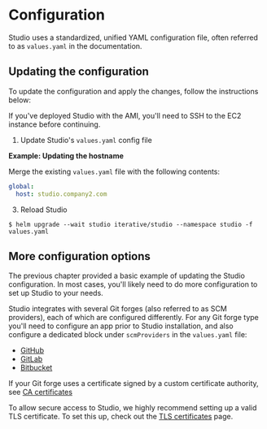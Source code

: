 # Configuration

Studio uses a standardized, unified YAML configuration file, often referred to
as `values.yaml` in the documentation.

## Updating the configuration

To update the configuration and apply the changes, follow the instructions
below:

<admon type="info">

If you've deployed Studio with the AMI, you'll need to SSH to the EC2 instance
before continuing.

</admon>

1. Update Studio's `values.yaml` config file

**Example: Updating the hostname**

Merge the existing `values.yaml` file with the following contents:

```yaml
global:
  host: studio.company2.com
```

3. Reload Studio

```cli
$ helm upgrade --wait studio iterative/studio --namespace studio -f values.yaml
```

## More configuration options

The previous chapter provided a basic example of updating the Studio
configuration. In most cases, you'll likely need to do more configuration to set
up Studio to your needs.

Studio integrates with several Git forges (also referred to as SCM providers),
each of which are configured differently. For any Git forge type you'll need to
configure an app prior to Studio installation, and also configure a dedicated
block under `scmProviders` in the `values.yaml` file:

- [GitHub](/doc/studio/self-hosting/configuration/github)
- [GitLab](/doc/studio/self-hosting/configuration/gitlab)
- [Bitbucket](/doc/studio/self-hosting/configuration/bitbucket)

<admon type="tip">

If your Git forge uses a certificate signed by a custom certificate authority,
see [CA certificates](/doc/studio/self-hosting/configuration/ca)

</admon>

To allow secure access to Studio, we highly recommend setting up a valid TLS
certificate. To set this up, check out the
[TLS certificates](/doc/studio/self-hosting/configuration/tls) page.
